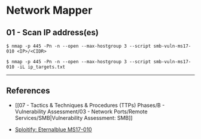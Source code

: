 # Network Mapper

## 01 - Scan IP address(es)

```
$ nmap -p 445 -Pn -n --open --max-hostgroup 3 --script smb-vuln-ms17-010 <IP>/<CIDR>

$ nmap -p 445 -Pn -n --open --max-hostgroup 3 --script smb-vuln-ms17-010 -iL ip_targets.txt
```

---
## References

- [[07 - Tactics & Techniques & Procedures (TTPs) Phases/B - Vulnerability Assessment/03 - Network Ports/Remote Services/SMB|Vulnerability Assessment: SMB]]

- [Sploitify: Eternalblue MS17-010](https://sploitify.haxx.it/exploits/2017/MS17-010/)